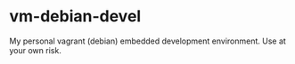 # vm-debian-devel

My personal vagrant (debian) embedded development environment.  Use at your own risk.
